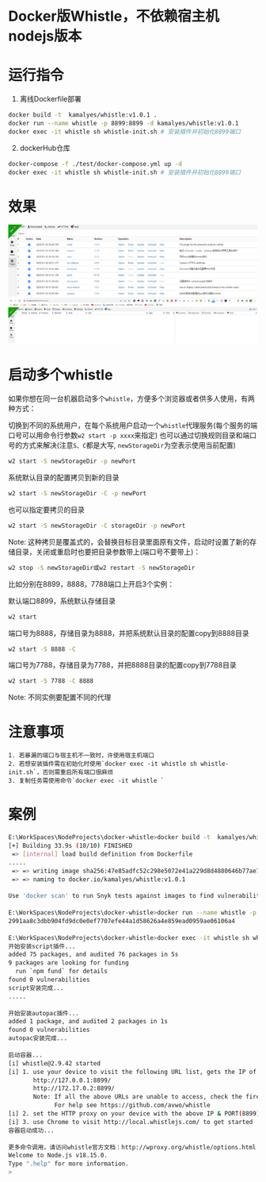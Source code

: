 # Docker版Whistle，不依赖宿主机nodejs版本

# 运行指令

1. 离线Dockerfile部署
```bash
docker build -t  kamalyes/whistle:v1.0.1 .
docker run --name whistle -p 8899:8899 -d kamalyes/whistle:v1.0.1
docker exec -it whistle sh whistle-init.sh # 安装插件并初始化8899端口
```

2. dockerHub仓库
```bash
docker-compose -f ./test/docker-compose.yml up -d
docker exec -it whistle sh whistle-init.sh # 安装插件并初始化8899端口
```

# 效果
![images](./images/20230316113555.png)
![images](./images/20230316113656.png)

# 启动多个whistle
如果你想在同一台机器启动多个`whistle`，方便多个浏览器或者供多人使用，有两种方式：

切换到不同的系统用户，在每个系统用户启动一个`whistle`代理服务(每个服务的端口号可以用命令行参数`w2 start -p xxxx`来指定)
也可以通过切换规则目录和端口号的方式来解决(注意`S、C`都是大写, `newStorageDir`为空表示使用当前配置)
```bash
w2 start -S newStorageDir -p newPort
```
系统默认目录的配置拷贝到新的目录
```bash
w2 start -S newStorageDir -C -p newPort
```
也可以指定要拷贝的目录
```bash
w2 start -S newStorageDir -C storageDir -p newPort
```

Note: 这种拷贝是覆盖式的，会替换目标目录里面原有文件，启动时设置了新的存储目录，关闭或重启时也要把目录参数带上(端口号不要带上)：
```bash
w2 stop -S newStorageDir或w2 restart -S newStorageDir
```

比如分别在8899，8888，7788端口上开启3个实例：

默认端口8899，系统默认存储目录
```bash
w2 start
```
端口号为8888，存储目录为8888，并把系统默认目录的配置copy到8888目录

```bash
w2 start -S 8888 -C
```

端口号为7788，存储目录为7788，并把8888目录的配置copy到7788目录
```bash
w2 start -S 7788 -C 8888
```
Note: 不同实例要配置不同的代理


# 注意事项
```
1. 若暴漏的端口与宿主机不一致时，许使用宿主机端口
2. 若想安装插件需在初始化时使用`docker exec -it whistle sh whistle-init.sh`，否则需重启所有端口很麻烦
3. 复制任务需使用命令`docker exec -it whistle `
```

# 案例
```bash
E:\WorkSpaces\NodeProjects\docker-whistle>docker build -t  kamalyes/whistle:v1.0.1 .
[+] Building 33.9s (10/10) FINISHED
 => [internal] load build definition from Dockerfile                                                                                                            0.0s      
.....
 => => writing image sha256:47e85adfc52c298e5072e41a229d8d4880646b77ae7a66add325261a50e938f2                                                                    0.0s      
 => => naming to docker.io/kamalyes/whistle:v1.0.1                                                                                                              0.0s      

Use 'docker scan' to run Snyk tests against images to find vulnerabilities and learn how to fix them

E:\WorkSpaces\NodeProjects\docker-whistle>docker run --name whistle -p 8900:8900 -d kamalyes/whistle:v1.0.1
2991aa8c3dbb904fd9dc0e0ef7707efe44a1d58626a4e859ead0959ae06106a4

E:\WorkSpaces\NodeProjects\docker-whistle>docker exec -it whistle sh whistle-init.sh
开始安装script插件...
added 75 packages, and audited 76 packages in 5s
9 packages are looking for funding
  run `npm fund` for details
found 0 vulnerabilities
script安装完成...
.....

开始安装autopac插件...
added 1 package, and audited 2 packages in 1s
found 0 vulnerabilities
autopac安装完成...

启动容器...
[i] whistle@2.9.42 started
[i] 1. use your device to visit the following URL list, gets the IP of the URL you can access:
       http://127.0.0.1:8899/
       http://172.17.0.2:8899/
       Note: If all the above URLs are unable to access, check the firewall settings
             For help see https://github.com/avwo/whistle
[i] 2. set the HTTP proxy on your device with the above IP & PORT(8899)
[i] 3. use Chrome to visit http://local.whistlejs.com/ to get started
容器启动成功...

更多命令调用，请访问whistle官方文档：http://wproxy.org/whistle/options.html
Welcome to Node.js v18.15.0.
Type ".help" for more information.
>
```